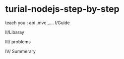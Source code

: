 # turial-nodejs-step-by-step
teach you : api ,mvc ,....
I/Guide

II/Libaray

III/ problems

IV/ Summerary